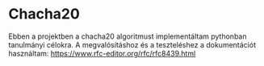 # Chacha20

Ebben a projektben a chacha20 algoritmust implementáltam pythonban tanulmányi célokra.
A megvalósításhoz és a teszteléshez a dokumentációt használtam:
https://www.rfc-editor.org/rfc/rfc8439.html
